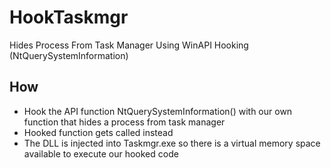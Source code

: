 # HookTaskmgr
Hides Process From Task Manager Using WinAPI Hooking (NtQuerySystemInformation)
## How
- Hook the API function NtQuerySystemInformation() with our own function that hides a process
from task manager
- Hooked function gets called instead
- The DLL is injected into Taskmgr.exe so there is a virtual memory space available to execute our hooked code
